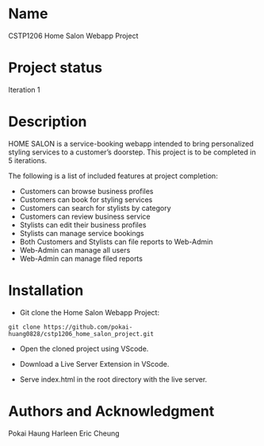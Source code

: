 # Name 

CSTP1206 Home Salon Webapp Project 

# Project status

Iteration 1

# Description

HOME SALON is a service-booking webapp intended to bring personalized styling services to a customer’s doorstep. This project is to be completed in 5 iterations. 

The following is a list of included features at project completion:

- Customers can browse business profiles
- Customers can book for styling services
- Customers can search for stylists by category
- Customers can review business service
- Stylists can edit their business profiles
- Stylists can manage service bookings
- Both Customers and Stylists can file reports to Web-Admin
- Web-Admin can manage all users
- Web-Admin can manage filed reports

# Installation

* Git clone the Home Salon Webapp Project:

`git clone https://github.com/pokai-huang0828/cstp1206_home_salon_project.git`

* Open the cloned project using VScode.

* Download a Live Server Extension in VScode.

* Serve index.html in the root directory with the live server. 

# Authors and Acknowledgment

Pokai Haung
Harleen
Eric Cheung
